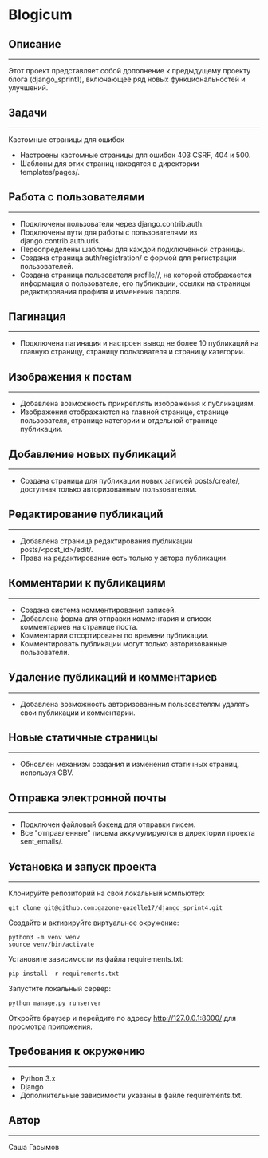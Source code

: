 # **Blogicum**
## **Описание**
___

Этот проект представляет собой дополнение к предыдущему проекту блога (django_sprint1), включающее ряд новых функциональностей и улучшений.

## **Задачи**
___

Кастомные страницы для ошибок
+ Настроены кастомные страницы для ошибок 403 CSRF, 404 и 500.
+ Шаблоны для этих страниц находятся в директории templates/pages/.

## **Работа с пользователями**
___

+ Подключены пользователи через django.contrib.auth.
+ Подключены пути для работы с пользователями из django.contrib.auth.urls.
+ Переопределены шаблоны для каждой подключённой страницы.
+ Создана страница auth/registration/ с формой для регистрации пользователей.
+ Создана страница пользователя profile/<username>/, на которой отображается информация о пользователе, его публикации, ссылки на страницы редактирования профиля и изменения пароля.

## **Пагинация**
___

+ Подключена пагинация и настроен вывод не более 10 публикаций на главную страницу, страницу пользователя и страницу категории.
  
## **Изображения к постам**
___

+ Добавлена возможность прикреплять изображения к публикациям.
+ Изображения отображаются на главной странице, странице пользователя, странице категории и отдельной странице публикации.

## **Добавление новых публикаций**
___

+ Создана страница для публикации новых записей posts/create/, доступная только авторизованным пользователям.

## **Редактирование публикаций**
___

+ Добавлена страница редактирования публикации posts/<post_id>/edit/.
+ Права на редактирование есть только у автора публикации.

## **Комментарии к публикациям**
___

+ Создана система комментирования записей.
+ Добавлена форма для отправки комментария и список комментариев на странице поста.
+ Комментарии отсортированы по времени публикации.
+ Комментировать публикации могут только авторизованные пользователи.

## **Удаление публикаций и комментариев**
___

+ Добавлена возможность авторизованным пользователям удалять свои публикации и комментарии.

## **Новые статичные страницы**
___

+ Обновлен механизм создания и изменения статичных страниц, используя CBV.

## **Отправка электронной почты**
___

+ Подключен файловый бэкенд для отправки писем.
+ Все "отправленные" письма аккумулируются в директории проекта sent_emails/.

## **Установка и запуск проекта**
___

Клонируйте репозиторий на свой локальный компьютер:
```
git clone git@github.com:gazone-gazelle17/django_sprint4.git
```
Создайте и активируйте виртуальное окружение:
```
python3 -m venv venv
source venv/bin/activate
```

Установите зависимости из файла requirements.txt:
```
pip install -r requirements.txt
```

Запустите локальный сервер:
```
python manage.py runserver
```

Откройте браузер и перейдите по адресу http://127.0.0.1:8000/ для просмотра приложения.

## **Требования к окружению**
___

+ Python 3.x
+ Django
+ Дополнительные зависимости указаны в файле requirements.txt.

## **Автор**
___

Саша Гасымов